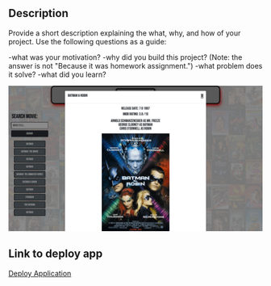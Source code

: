 # 

## Description 

Provide a short description explaining the what, why, and how of your project. Use the following questions as a guide:

-what was your motivation?
-why did you build this project? (Note: the answer is not "Because it was homework assignment.")
-what problem does it solve?
-what did you learn?

![image](./assets/images/Screenshot.png)

## Link to deploy app

[Deploy Application][def]

[def]: https://nicoinlalaland.github.io/horiseon-accessibility/